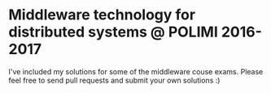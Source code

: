 # Middleware technology for distributed systems @ POLIMI 2016-2017
I've included my solutions for some of the middleware couse exams. Please feel
free to send pull requests and submit your own solutions :)
